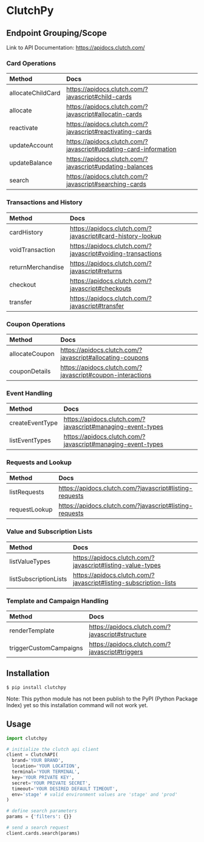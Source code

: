 # ClutchPy

## Endpoint Grouping/Scope
Link to API Documentation: https://apidocs.clutch.com/

### Card Operations
| Method            | Docs                                                             |
| :---------------- | :------                                                          |
| allocateChildCard | https://apidocs.clutch.com/?javascript#child-cards               |
| allocate          | https://apidocs.clutch.com/?javascript#allocatin-cards           |
| reactivate        | https://apidocs.clutch.com/?javascript#reactivating-cards        |
| updateAccount     | https://apidocs.clutch.com/?javascript#updating-card-information |
| updateBalance     | https://apidocs.clutch.com/?javascript#updating-balances         |
| search            | https://apidocs.clutch.com/?javascript#searching-cards           |

### Transactions and History
| Method            | Docs                                                        |
| :---------------- | :------                                                     |
| cardHistory       | https://apidocs.clutch.com/?javascript#card-history-lookup  |
| voidTransaction   | https://apidocs.clutch.com/?javascript#voiding-transactions |
| returnMerchandise | https://apidocs.clutch.com/?javascript#returns              |
| checkout          | https://apidocs.clutch.com/?javascript#checkouts            |
| transfer          | https://apidocs.clutch.com/?javascript#transfer             |

### Coupon Operations
| Method         | Docs                                               |
| :------------- | :------                                            |
| allocateCoupon | https://apidocs.clutch.com/?javascript#allocating-coupons  |
| couponDetails  | https://apidocs.clutch.com/?javascript#coupon-interactions |

### Event Handling
| Method          | Docs                                                        |
| :-------------- | :------                                                     |
| createEventType | https://apidocs.clutch.com/?javascript#managing-event-types |
| listEventTypes  | https://apidocs.clutch.com/?javascript#managing-event-types |

### Requests and Lookup
| Method        | Docs                                                    |
| :------------ | :------                                                 |
| listRequests  | https://apidocs.clutch.com/?javascript#listing-requests |
| requestLookup | https://apidocs.clutch.com/?javascript#listing-requests |

### Value and Subscription Lists
| Method                | Docs                                                              |
| :-------------------- | :------                                                           |
| listValueTypes        | https://apidocs.clutch.com/?javascript#listing-value-types        |
| listSubscriptionLists | https://apidocs.clutch.com/?javascript#listing-subscription-lists |

### Template and Campaign Handling
| Method                 | Docs                                             |
| :--------------------- | :------                                          |
| renderTemplate         | https://apidocs.clutch.com/?javascript#structure |
| triggerCustomCampaigns | https://apidocs.clutch.com/?javascript#triggers  |

## Installation
```
$ pip install clutchpy
```

Note: This python module has not been publish to the PyPI (Python Package Index) yet so this installation command will not work yet.

## Usage
```python
import clutchpy

# initialize the clutch api client
client = ClutchAPI(
  brand='YOUR BRAND', 
  location='YOUR LOCATION', 
  terminal='YOUR TERMINAL', 
  key='YOUR PRIVATE KEY', 
  secret='YOUR PRIVATE SECRET', 
  timeout='YOUR DESIRED DEFAULT TIMEOUT', 
  env='stage' # valid environment values are 'stage' and 'prod'
)

# define search parameters
params = {'filters': {}}

# send a search request
client.cards.search(params)
```
